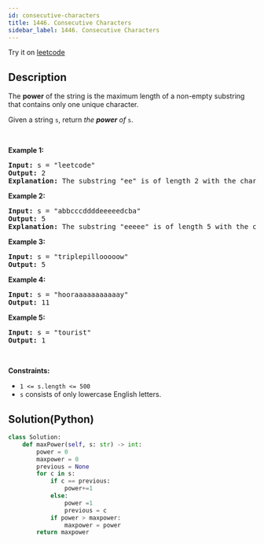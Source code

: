 ```yaml
---
id: consecutive-characters
title: 1446. Consecutive Characters
sidebar_label: 1446. Consecutive Characters
---
```


Try it on <a href='https://leetcode.com/problems/consecutive-characters'>leetcode</a>
## Description
<div class="description">
<div><p>The <strong>power</strong> of the string is the maximum length of a non-empty substring that contains only one unique character.</p>

<p>Given a string <code>s</code>, return <em>the <strong>power</strong> of</em> <code>s</code>.</p>

<p>&nbsp;</p>
<p><strong>Example 1:</strong></p>

<pre><strong>Input:</strong> s = "leetcode"
<strong>Output:</strong> 2
<strong>Explanation:</strong> The substring "ee" is of length 2 with the character 'e' only.
</pre>

<p><strong>Example 2:</strong></p>

<pre><strong>Input:</strong> s = "abbcccddddeeeeedcba"
<strong>Output:</strong> 5
<strong>Explanation:</strong> The substring "eeeee" is of length 5 with the character 'e' only.
</pre>

<p><strong>Example 3:</strong></p>

<pre><strong>Input:</strong> s = "triplepillooooow"
<strong>Output:</strong> 5
</pre>

<p><strong>Example 4:</strong></p>

<pre><strong>Input:</strong> s = "hooraaaaaaaaaaay"
<strong>Output:</strong> 11
</pre>

<p><strong>Example 5:</strong></p>

<pre><strong>Input:</strong> s = "tourist"
<strong>Output:</strong> 1
</pre>

<p>&nbsp;</p>
<p><strong>Constraints:</strong></p>

<ul>
	<li><code>1 &lt;= s.length &lt;= 500</code></li>
	<li><code>s</code> consists of only lowercase English letters.</li>
</ul>
</div>
</div>

## Solution(Python)
```Python
class Solution:
    def maxPower(self, s: str) -> int:
        power = 0
        maxpower = 0
        previous = None
        for c in s:
            if c == previous:
                power+=1
            else:
                power =1
                previous = c
            if power > maxpower:
                maxpower = power
        return maxpower
```